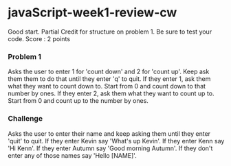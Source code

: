 # javaScript-week1-review-cw

Good start. Partial Credit for structure on problem 1. Be sure to test your code.
Score : 2 points


### Problem 1

Asks the user to enter 1 for 'count down' and 2 for 'count up'. Keep ask them them to do that until they enter 'q' to quit. If they enter 1, ask them what they want to count down to. Start from 0 and count down to that number by ones. If they enter 2, ask them what they want to count up to. Start from 0 and count up to the number by ones.

### Challenge

Asks the user to enter their name and keep asking them until they enter 'quit' to quit. If they enter Kevin say 'What's up Kevin'. If they enter Kenn say 'Hi Kenn'. If they enter Autumn say 'Good morning Autumn'. If they don't enter any of those names say 'Hello [NAME]'.
